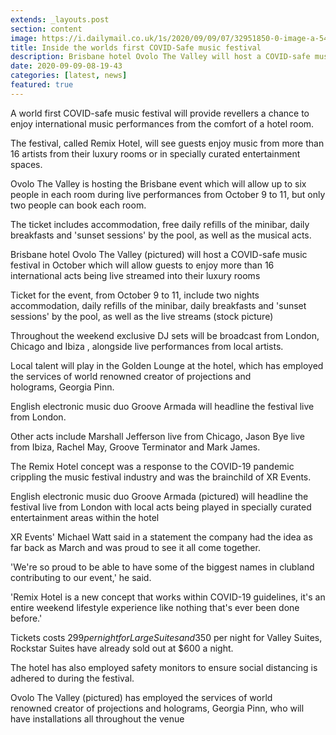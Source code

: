 ```yaml
---
extends: _layouts.post
section: content
image: https://i.dailymail.co.uk/1s/2020/09/09/07/32951850-0-image-a-54_1599633450758.jpg 
title: Inside the worlds first COVID-Safe music festival 
description: Brisbane hotel Ovolo The Valley will host a COVID-safe music festival in October which will allow guests to enjoy more than 16 international acts being live streamed into their luxury rooms. 
date: 2020-09-09-08-19-43 
categories: [latest, news] 
featured: true 
--- 
```

A world first COVID-safe music festival will provide revellers a chance to enjoy international music performances from the comfort of a hotel room. 

The festival, called Remix Hotel, will see guests enjoy music from more than 16 artists from their luxury rooms or in specially curated entertainment spaces.

Ovolo The Valley is hosting the Brisbane event which will allow up to six people in each room during live performances from October 9 to 11, but only two people can book each room.

The ticket includes accommodation, free daily refills of the minibar, daily breakfasts and 'sunset sessions' by the pool, as well as the musical acts. 

Brisbane hotel Ovolo The Valley (pictured) will host a COVID-safe music festival in October which will allow guests to enjoy more than 16 international acts being live streamed into their luxury rooms

Ticket for the event, from October 9 to 11, include two nights accommodation, daily refills of the minibar, daily breakfasts and 'sunset sessions' by the pool, as well as the live streams (stock picture)

Throughout the weekend exclusive DJ sets will be broadcast from London, Chicago and Ibiza , alongside live performances from local artists.

Local talent will play in the Golden Lounge at the hotel, which has employed the services of world renowned creator of projections and holograms, Georgia Pinn.    

English electronic music duo Groove Armada will headline the festival live from London. 

Other acts include Marshall Jefferson live from Chicago, Jason Bye live from Ibiza, Rachel May, Groove Terminator and Mark James.

The Remix Hotel concept was a response to the COVID-19 pandemic crippling the music festival industry and was the brainchild of XR Events. 

English electronic music duo Groove Armada (pictured) will headline the festival live from London with local acts being played in specially curated entertainment areas within the hotel

XR Events' Michael Watt said in a statement the company had the idea as far back as March and was proud to see it all come together. 

'We're so proud to be able to have some of the biggest names in clubland contributing to our event,' he said.

'Remix Hotel is a new concept that works within COVID-19 guidelines, it's an entire weekend lifestyle experience like nothing that's ever been done before.'

Tickets costs $299 per night for Large Suites and $350 per night for Valley Suites, Rockstar Suites have already sold out at $600 a night.

The hotel has also employed safety monitors to ensure social distancing is adhered to during the festival. 

Ovolo The Valley (pictured) has employed the services of world renowned creator of projections and holograms, Georgia Pinn, who will have installations all throughout the venue


